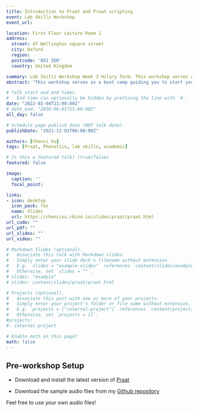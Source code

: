 ```yaml
---
title: Introduction to Praat and Praat scripting
event: Lab Skillz Workshop
event_url: 

location: First Floor Lecture Room 1
address:
  street: 47 Wellington square street
  city: Oxford
  region: 
  postcode: 'OX1 2ER'
  country: United Kingdom

summary: Lab Skillz Workshop Week 3 Hilary Term. This workshop serves as a boot camp guiding you to start your phonetic analyses using Praat. Instead of listing out how to perform a specific function, it focuses on introducing a sustainable workflow that bootstraps our knowledge to start our own analyses as quickly as possible.
abstract: "This workshop serves as a boot camp guiding you to start your phonetic analyses using Praat. Instead of listing out how to perform a specific function, it focuses on introducing a sustainable workflow that bootstraps our knowledge to start our own analyses as quickly as possible."

# Talk start and end times.
#   End time can optionally be hidden by prefixing the line with `#`.
date: "2022-02-04T11:00:00Z"
# date_end: "2030-06-01T15:00:00Z"
all_day: false

# Schedule page publish date (NOT talk date).
publishDate: "2021-12-01T00:00:00Z"

authors: [Chenzi Xu]
tags: [Praat, Phonetics, lab skills, academic]

# Is this a featured talk? (true/false)
featured: false

image:
  caption: ''
  focal_point: 

links:
- icon: desktop
  icon_pack: fas
  name: Slides
  url: https://chenzixu.rbind.io/slides/praat/praat.html
url_code: ""
url_pdf: ""
url_slides: ""
url_video: ""

# Markdown Slides (optional).
#   Associate this talk with Markdown slides.
#   Simply enter your slide deck's filename without extension.
#   E.g. `slides = "example-slides"` references `content/slides/example-slides.md`.
#   Otherwise, set `slides = ""`.
# slides: "example"
# slides: content/slides/praat/praat.html

# Projects (optional).
#   Associate this post with one or more of your projects.
#   Simply enter your project's folder or file name without extension.
#   E.g. `projects = ["internal-project"]` references `content/project/deep-learning/index.md`.
#   Otherwise, set `projects = []`.
#projects:
#- internal-project

# Enable math on this page?
math: false
---
```


## Pre-workshop Setup

- Download and install the latest version of [Praat](https://www.fon.hum.uva.nl/praat/)

- Download the sample audio files from my [Github repository](https://github.com/chenchenzi/praat_tut/tree/main)

Feel free to use your own audio files!